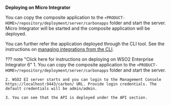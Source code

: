 **Deploying on Micro Integrator**

You can copy the composite application to the `<PRODUCT-HOME>/repository/deployment/server/carbonapps` folder and start the server. Micro Integrator will be started and the composite application will be deployed.

You can further refer the application deployed through the CLI tool. See the instructions on [managing integrations from the CLI]({{base_path}}/observe-and-manage/managing-integrations-with-apictl).

??? note "Click here for instructions on deploying on WSO2 Enterprise Integrator 6"
    1. You can copy the composite application to the `<PRODUCT-HOME>/repository/deployment/server/carbonapps` folder and start the server. 

    2. WSO2 EI server starts and you can login to the Management Console https://localhost:9443/carbon/ URL. Provide login credentials. The default credentials will be admin/admin. 

    3. You can see that the API is deployed under the API section. 
